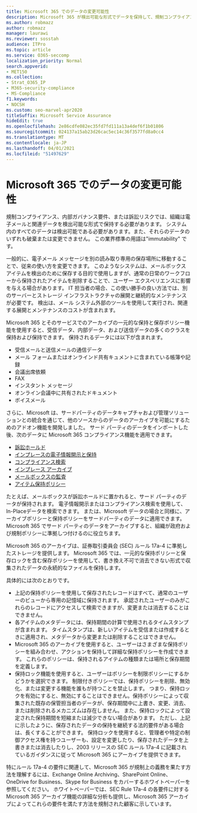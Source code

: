 ```yaml
---
title: Microsoft 365 でのデータの変更可能性
description: Microsoft 365 が検出可能な形式でデータを保持して、規制コンプライアンス、内部ガバナンス要件、訴訟リスクに対処する方法について説明します。
ms.author: robmazz
author: robmazz
manager: laurawi
ms.reviewer: sosstah
audience: ITPro
ms.topic: article
ms.service: O365-seccomp
localization_priority: Normal
search.appverid:
- MET150
ms.collection:
- Strat_O365_IP
- M365-security-compliance
- MS-Compliance
f1.keywords:
- NOCSH
ms.custom: seo-marvel-apr2020
titleSuffix: Microsoft Service Assurance
hideEdit: true
ms.openlocfilehash: 2e86cdfe082ec35fd7fd111a13a4def6f1b01806
ms.sourcegitcommit: 024137a15ab23d26cac5ec14c36f3577fd8a0cc4
ms.translationtype: MT
ms.contentlocale: ja-JP
ms.lasthandoff: 04/01/2021
ms.locfileid: "51497629"
---
```

# <a name="data-immutability-in-microsoft-365"></a>Microsoft 365 でのデータの変更可能性

規制コンプライアンス、内部ガバナンス要件、または訴訟リスクでは、組織は電子メールと関連データを検出可能な形式で保持する必要があります。 システム内のすべてのデータは検出可能である必要があります。また、それらのデータのいずれも破棄または変更できません。 この業界標準の用語は"immutability" です。

一般的に、電子メール メッセージを別の読み取り専用の保存場所に移動することで、従来の使い方を変更できます。 このようなシステムは、メールボックス アイテムを検出のために保存する目的で使用しますが、通常の日常のワークフローから保持されたアイテムを削除することで、ユーザー エクスペリエンスに影響を与える場合があります。 IT 担当者の場合、この使い勝手の良い方法では、別のサーバーとストレージ インフラストラクチャの展開と継続的なメンテナンスが必要です。 検出は、メール システム外部のツールを使用して実行され、関連する展開とメンテナンスのコストが含まれます。

Microsoft 365 とそのサービスでのアーカイブの一元的な保持と保存ポリシー機能を使用すると、受信データ、内部データ、および送信データの多くのクラスを保持および保持できます。 保持されるデータには以下が含まれます。

- 受信メールと送信メールの通信データ
- メール フォームまたはオンラインド共有キュメントに含まれている帳簿や記録
- 会議出席依頼
- FAX
- インスタント メッセージ
- オンライン会議中に共有されたドキュメント
- ボイスメール

さらに、Microsoft は、サードパーティのデータキャプチャおよび管理ソリューション[](https://support.office.com/article/Archiving-third-party-data-in-Office-365-0ce338d5-3666-4a18-86ab-c6910ff408cc)との統合を通じて、他のソースからのデータのアーカイブを可能にするためのアドオン機能を開発しました。 サード パーティのデータをインポートした後、次のデータに Microsoft 365 コンプライアンス機能を適用できます。

- [訴訟ホールド](/microsoft-365/compliance/create-a-litigation-hold)
- [インプレースの電子情報開示と保持](/microsoft-365/compliance/manage-legal-investigations)
- [コンプライアンス検索](/microsoft-365/compliance/search-for-content)
- [インプレース アーカイブ](/microsoft-365/compliance/enable-archive-mailboxes)
- [メールボックスの監査](/microsoft-365/compliance/enable-mailbox-auditing)
- [アイテム保持ポリシー](/microsoft-365/compliance/retention-policies)

たとえば、メールボックスが訴訟ホールドに置かれると、サード パーティのデータが保持されます。 電子情報開示またはコンプライアンス検索を使用して、In-Placeデータを検索できます。 または、Microsoft データの場合と同様に、アーカイブポリシーと保持ポリシーをサードパーティのデータに適用できます。 Microsoft 365 でサード パーティのデータをアーカイブすると、組織が政府および規制ポリシーに準拠しつ付けるのに役立ちます。

Microsoft 365 のアーカイブは、証券取引委員会 (SEC) ルール 17a-4 に準拠したストレージを提供します。 Microsoft 365 では、一元的な保持ポリシーと保存ロックを含む保存ポリシーを使用して、書き換え不可で消去できない形式で収集されたデータの永続的なファイルを保持します。

具体的には次のとおりです。

- 上記の保持ポリシーを使用して保存されたレコードはすべて、通常のユーザーのビューから専用の記憶域に保持されます。 承認されたユーザーのみがこれらのレコードにアクセスして検索できますが、変更または消去することはできません。
- 各アイテムのメタデータには、保持期間の計算で使用されるタイムスタンプが含まれます。 タイムスタンプは、新しいアイテムを受信または作成するときに適用され、メタデータから変更または削除することはできません。
- Microsoft 365 のアーカイブを使用すると、ユーザーはさまざまな保持ポリシーを組み合わせ、アクションを保持して詳細な保持ポリシーを作成できます。 これらのポリシーは、保持されるアイテムの種類または場所と保存期間を定義します。
- 保持ロック機能を使用すると、ユーザーはポリシーを制限ポリシーにするかどうかを選択できます。 制限付きポリシーでは、保持ポリシーを削除、無効化、または変更する機能を誰もが持つことを禁止します。 つまり、保持ロックを有効にすると、無効にすることはできません。保持ポリシーによって収集された既存の保管担当者のデータが、保存期間中に上書き、変更、消去、または削除されるメカニズムは存在しません。 また、保持ロックによって設定された保持期間を短縮または減少できない場合があります。 ただし、上記に示したように、保存されたデータの保持を継続する法的要件がある場合は、長くすることができます。 保持ロックを使用すると、管理者や特定の制御アクセス権を持つユーザーも、設定を変更したり、保存されたデータを上書きまたは消去したりし、2003 リリースの SEC ルール 17a-4 に記載されているガイダンスに従って Microsoft 365 にアーカイブを提供できます。

特にルール 17a-4 の要件に関連して、Microsoft 365 が規制上の義務を果たす方法[](https://www.microsoft.com/microsoft-365/blog/wp-content/uploads/2015/11/Microsoft-EOA-White-Paper.pdf)を理解するには、Exchange Online Archiving、SharePoint Online、OneDrive for Business、Skype for Business をカバーするホワイトペーパーを参照してください。 ホワイトペーパーでは、SEC Rule 17a-4 の各要件に対する Microsoft 365 アーカイブ機能の詳細な分析も提供し、Microsoft 365 アーカイブによってこれらの要件を満たす方法を規制された顧客に示しています。
